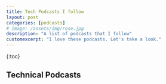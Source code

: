 ```yaml
---
title: Tech Podcasts I follow
layout: post
categories: [podcasts]
# image: /assets/img/rose.jpg
description: "A list of podcasts that I follow"
customexcerpt: "I love these podcasts. Let's take a look."
---
```


{:toc}


## Technical Podcasts
